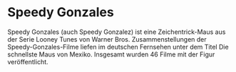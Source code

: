 # Speedy Gonzales

Speedy Gonzales (auch Speedy Gonzalez) ist eine Zeichentrick-Maus aus der Serie Looney Tunes von Warner Bros. Zusammenstellungen der Speedy-Gonzales-Filme liefen im deutschen Fernsehen unter dem Titel Die schnellste Maus von Mexiko. Insgesamt wurden 46 Filme mit der Figur veröffentlicht.

